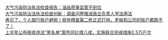   
[大气污染防治执法检查报告：油品质量监管不到位](http://www.dianyue.me/archives/646/cl5osi1s1848iq9s/)  
[大气污染防治法执法检查创新：调查问卷推进政企负责人学法用法](http://www.dianyue.me/archives/160/b5au6f5z5wftmip4/)  
[再见了，个人银行账户避税！税务稽查第二枪正式打响，老板和公司的账户都跑不了！](http://www.dianyue.me/archives/593/7hcazx6olk16bckf/)  
[上半年公布税收违法“黑名单”案件同比增八成，实施联合惩戒措施2.5万户次](http://www.dianyue.me/archives/985/1lumqrec7fgllvna/)
